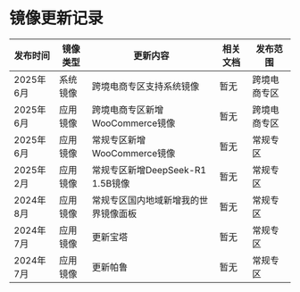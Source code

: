 # 镜像更新记录

| 发布时间  | 镜像类型 | 更新内容                             | 相关文档 | 发布范围 |
| --------- | -------- | ------------------------------------ | -------- | -------- |
| 2025年6月 | 系统镜像 | 跨境电商专区支持系统镜像     | 暂无     | 跨境电商专区 |
| 2025年6月 | 应用镜像 | 跨境电商专区新增WooCommerce镜像     | 暂无     | 跨境电商专区 |
| 2025年6月 | 应用镜像 | 常规专区新增WooCommerce镜像      | 暂无     | 常规专区 |
| 2025年2月 | 应用镜像 | 常规专区新增DeepSeek-R1 1.5B镜像      | 暂无     | 常规专区 |
| 2024年8月 | 应用镜像 | 常规专区国内地域新增我的世界镜像面板    | 暂无     | 常规专区 |
| 2024年7月 | 应用镜像 | 更新宝塔                             | 暂无     | 常规专区 |
| 2024年7月 | 应用镜像 | 更新帕鲁                             | 暂无     | 常规专区 |

